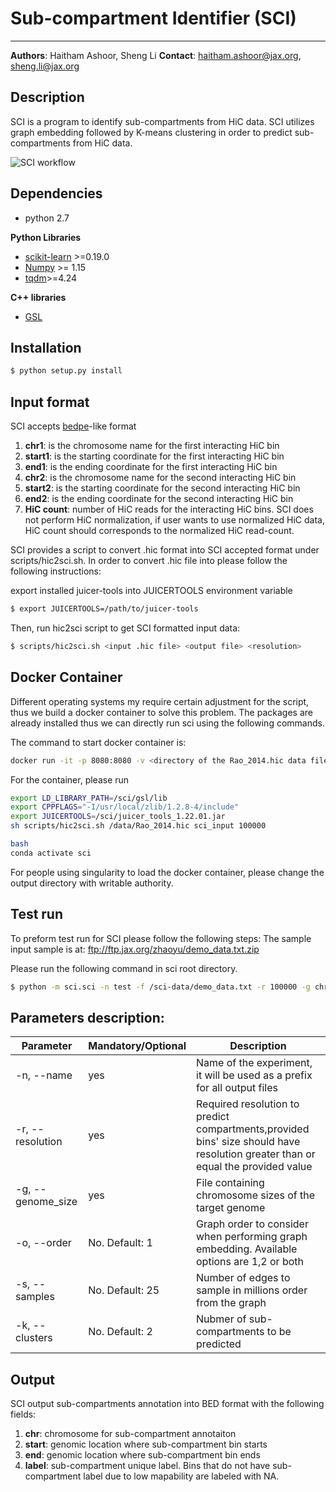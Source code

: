 # **Sub-compartment Identifier (SCI)**
--------------

**Authors**: Haitham Ashoor, Sheng Li  **Contact**: haitham.ashoor@jax.org, sheng.li@jax.org


## Description 
SCI is a program to identify sub-compartments from HiC data. SCI utilizes graph embedding followed by K-means clustering in order to predict sub-compartments from HiC data. 

![SCI workflow](images/sci.jpg)

## Dependencies
* python 2.7

**Python Libraries**
* [scikit-learn] >=0.19.0 
* [Numpy] >= 1.15
* [tqdm]>=4.24

**C++ libraries**
* [GSL]

## Installation 

```sh
$ python setup.py install
```
## Input format

SCI accepts [bedpe](https://bedtools.readthedocs.io/en/latest/content/general-usage.html#bedpe-format)-like format

1. **chr1**: is the chromosome name for the first interacting HiC bin
2. **start1**: is the starting coordinate for the first interacting HiC bin
3. **end1**: is the ending coordinate for the first interacting HiC bin
4. **chr2**: is the chromosome name for the second interacting HiC bin
5. **start2**: is the starting coordinate for the second interacting HiC bin
6. **end2**: is the ending coordinate for the second interacting HiC bin
7. **HiC count**: number of HiC reads for the interacting HiC bins. SCI does not perform HiC normalization, if user wants to use normalized HiC data, HiC count should corresponds to the normalized HiC read-count. 

SCI provides a script to convert .hic format into SCI accepted format under scripts/hic2sci.sh. 
In order to convert .hic file into please follow the following instructions:

export installed juicer-tools into JUICERTOOLS environment variable 

```sh
$ export JUICERTOOLS=/path/to/juicer-tools
```

Then, run hic2sci script to get SCI formatted input data:

```sh
$ scripts/hic2sci.sh <input .hic file> <output file> <resolution> 
```

## Docker Container

Different operating systems my require certain adjustment for the script, thus we build a docker container to solve this problem. The packages are already installed thus we can directly run sci using the following commands. 

The command to start docker container is:

```sh
docker run -it -p 8080:8080 -v <directory of the Rao_2014.hic data file>:/data yuz12012/sci_container:latest
```
For the container, please run
```sh
export LD_LIBRARY_PATH=/sci/gsl/lib
export CPPFLAGS="-I/usr/local/zlib/1.2.8-4/include"
export JUICERTOOLS=/sci/juicer_tools_1.22.01.jar
sh scripts/hic2sci.sh /data/Rao_2014.hic sci_input 100000

bash
conda activate sci
```
For people using singularity to load the docker container, please change the output directory with writable authority.

## Test run
To preform test run for SCI please follow the following steps:
The sample input sample is at: ftp://ftp.jax.org/zhaoyu/demo_data.txt.zip

Please run the following command in sci root directory.

```sh
$ python -m sci.sci -n test -f /sci-data/demo_data.txt -r 100000 -g chromosome_sizes/hg19.chrom.sizes -o both -s 1 -k 5
``` 

## Parameters description:


Parameter | Mandatory/Optional | Description
--------------|---------------------------|----------------
-n, --name| yes| Name of the experiment, it will be used as a prefix for all output files
-r, --resolution| yes| Required resolution to predict compartments,provided bins' size should have resolution greater than or equal the provided value
-g, --genome_size| yes|File containing chromosome sizes of the target genome
-o, --order| No. Default: 1| Graph order to consider when performing graph embedding. Available options are 1,2 or both
-s, --samples| No. Default: 25| Number of edges to sample in millions order from the graph
-k, --clusters| No. Default: 2| Nubmer of sub-compartments to be predicted

## Output  

SCI output sub-compartments annotation into BED format with the following fields: 

1. **chr**: chromosome for sub-compartment annotaiton
2. **start**: genomic location where sub-compartment bin starts
3. **end**: genomic location where sub-compartment bin ends
4. **label**: sub-compartment unique label. Bins that do not have sub-compartment label due to low mapability are labeled with NA. 


[scikit-learn]: http://scikit-learn.org/stable/
[Numpy]: http://www.numpy.org/
[tqdm]: https://pypi.org/project/tqdm/
[GSL]:  http://www.gnu.org/software/gsl/